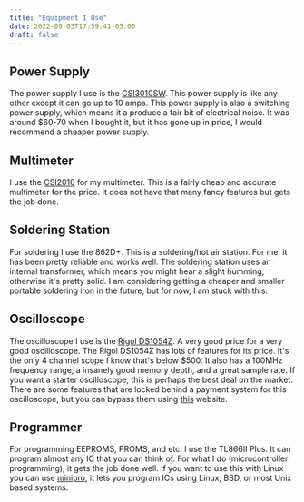 ```yaml
---
title: "Equipment I Use"
date: 2022-09-03T17:59:41-05:00
draft: false
---
```


## Power Supply

The power supply I use is the [CSI3010SW](https://www.circuitspecialists.com/csi3010sw.html).
This power supply is like any other except it can go up to 10 amps.
This power supply is also a switching power supply, which means it a produce a fair bit of electrical noise.
It was around $60-70 when I bought it, but it has gone up in price,
I would recommend a cheaper power supply.

## Multimeter

I use the [CSI2010](https://www.circuitspecialists.com/digital-multimeter-csi2010.html) for my multimeter.
This is a fairly cheap and accurate multimeter for the price.
It does not have that many fancy features but gets the job done.

## Soldering Station

For soldering I use the 862D+.
This is a soldering/hot air station.
For me, it has been pretty reliable and works well.
The soldering station uses an internal transformer, which means you might hear a slight humming,
otherwise it's pretty solid.
I am considering getting a cheaper and smaller portable soldering iron in the
future, but for now, I am stuck with this.

## Oscilloscope

The oscilloscope I use is the [Rigol DS1054Z](https://www.rigolna.com/products/digital-oscilloscopes/1000z/).
A very good price for a very good oscilloscope.
The Rigol DS1054Z has lots of features for its price.
It's the only 4 channel scope I know that's below $500.
It also has a 100MHz frequency range, a insanely good memory depth, and a great sample rate.
If you want a starter oscilloscope, this is perhaps the best deal on the market.
There are some features that are locked behind a payment system for this
oscilloscope, but you can bypass them using [this](https://gotroot.ca/rigol/riglol/) website.

## Programmer

For programming EEPROMS, PROMS, and etc. I use the TL866II Plus.
It can program almost any IC that you can think of.
For what I do (microcontroller programming), it gets the job done well.
If you want to use this with Linux you can use [minipro](https://gitlab.com/DavidGriffith/minipro/), it lets you program ICs using Linux, BSD, or most Unix based systems.
